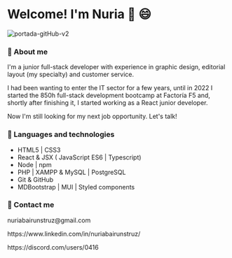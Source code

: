 # Welcome! I'm Nuria 👋 :smile:

![portada-gitHub-v2](https://user-images.githubusercontent.com/103484253/195338099-5846a58a-fb92-4b44-90c4-5ab9da8ef34c.jpg)

### :raising_hand: About me

<p>I'm a junior full-stack developer with experience in graphic design, editorial layout (my specialty) and customer service.</p>
<p>I had been wanting to enter the IT sector for a few years, until in 2022 I started the 850h full-stack development bootcamp at Factoría F5 and, shortly after finishing it, I started working as a React junior developer.</p>
<p>Now I'm still looking for my next job opportunity. Let's talk!</p>

### :wrench: Languages and technologies

<ul>
    <li>HTML5 | CSS3</li>
    <li>React & JSX ( JavaScript ES6 | Typescript)</li>
    <li>Node | npm</li>
    <li>PHP | XAMPP & MySQL | PostgreSQL</li>
    <li>Git & GitHub</li>
    <li>MDBootstrap | MUI | Styled components</li>
</ul>

### :speech_balloon: Contact me
<p>nuriabairunstruz@gmail.com</p>
<p>https://www.linkedin.com/in/nuriabairunstruz/</p>
<p>https://discord.com/users/0416</p>

